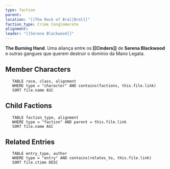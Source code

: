 ```yaml
---
type: faction
parent: 
location: "[[The Rock of Bral|Bral]]"
faction_type: Crime Conglomerate
alignment: 
leader: "[[Serena Blackwood]]"
---
```

**The Burning Hand**. Uma aliança entre os **[[Cinders]]** de **Serena Blackwood** e outras gangues que querem destruir o domínio da Mano Legata. 


<!-- DYNAMIC:related-entries -->

## Member Characters

 ```dataview
    TABLE race, class, alignment
    WHERE type = "character" AND contains(factions, this.file.link)
    SORT file.name ASC
 ```

## Child Factions

 ```dataview
    TABLE faction_type, alignment
    WHERE type = "faction" AND parent = this.file.link
    SORT file.name ASC
 ```

## Related Entries

 ```dataview
    TABLE entry_type, author
    WHERE type = "entry" AND contains(relates_to, this.file.link)
    SORT file.ctime DESC
```

<!-- /DYNAMIC -->